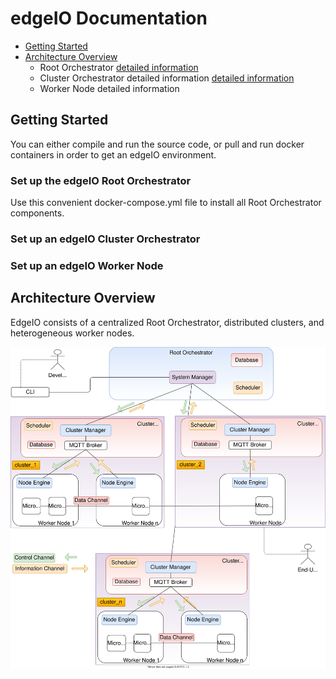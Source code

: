 # edgeIO Documentation

- [Getting Started](#getting-started)
- [Architecture Overview](#architecture-overview)
  - Root Orchestrator [detailed information](RootOrchestrator.md/#root-orchestrator)
  - Cluster Orchestrator detailed information [detailed information](ClusterOrchestrator.md/#cluster-orchestrator)
  - Worker Node detailed information

## Getting Started

You can either compile and run the source code, or pull and run docker containers in order to get an edgeIO environment.

### Set up the edgeIO Root Orchestrator

Use this convenient docker-compose.yml file to install all Root Orchestrator components.

### Set up an edgeIO Cluster Orchestrator

### Set up an edgeIO Worker Node

## Architecture Overview

EdgeIO consists of a centralized Root Orchestrator, distributed clusters, and heterogeneous worker nodes.

![Alt text](./res/edgeIO_arch.svg)
